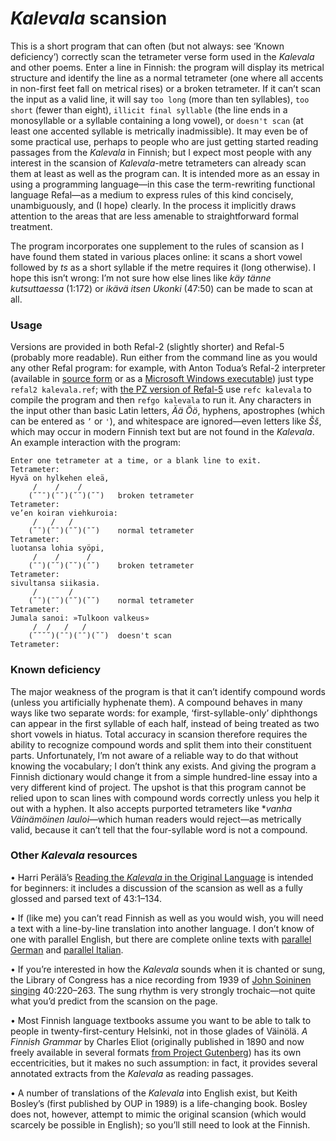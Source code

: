 # _Kalevala_ scansion

This is a short program that can often (but not always: see ‘Known deficiency’) correctly scan the tetrameter verse form used in the _Kalevala_ and other poems. Enter a line in Finnish: the program will display its metrical structure and identify the line as a normal tetrameter (one where all accents in non-first feet fall on metrical rises) or a broken tetrameter. If it can’t scan the input as a valid line, it will say `too long` (more than ten syllables), `too short` (fewer than eight), `illicit final syllable` (the line ends in a monosyllable or a syllable containing a long vowel), or `doesn't scan` (at least one accented syllable is metrically inadmissible). It may even be of some practical use, perhaps to people who are just getting started reading passages from the _Kalevala_ in Finnish; but I expect most people with any interest in the scansion of _Kalevala_-metre tetrameters can already scan them at least as well as the program can. It is intended more as an essay in using a programming language—in this case the term-rewriting functional language Refal—as a medium to express rules of this kind concisely, unambiguously, and (I hope) clearly. In the process it implicitly draws attention to the areas that are less amenable to straightforward formal treatment.

The program incorporates one supplement to the rules of scansion as I have found them stated in various places online: it scans a short vowel followed by _ts_ as a short syllable if the metre requires it (long otherwise). I hope this isn’t wrong: I’m not sure how else lines like _käy tänne kutsuttaessa_ (1:172) or _ikävä itsen Ukonki_ (47:50) can be made to scan at all.

### Usage

Versions are provided in both Refal-2 (slightly shorter) and Refal-5 (probably more readable). Run either from the command line as you would any other Refal program: for example, with Anton Todua’s Refal-2 interpreter (available in [source form](https://github.com/cmc-msu-ai/refal) or as a [Microsoft Windows executable](http://refal2.github.io)) just type `refal2 kalevala.ref`; with [the PZ version of Refal-5](http://www.refal.net/english/doc/turchin/ref5_eng/html/index.html) use `refc kalevala` to compile the program and then `refgo kalevala` to run it. Any characters in the input other than basic Latin letters, _Ää Öö_, hyphens, apostrophes (which can be entered as `’` or `'`), and whitespace are ignored—even letters like _Šš_, which may occur in modern Finnish text but are not found in the _Kalevala_. An example interaction with the program:

```
Enter one tetrameter at a time, or a blank line to exit.
Tetrameter:
Hyvä on hylkehen eleä,
     /    /    /         
    (˘˘¯)(¯˘)(˘˘)(˘˘)   broken tetrameter
Tetrameter:
ve’en koiran viehkuroia:
     /   /   /          
    (˘¯)(¯¯)(¯˘)(¯˘)    normal tetrameter
Tetrameter:
luotansa lohia syöpi,
     /    /      /      
    (¯¯)(˘˘)(˘˘)(¯˘)    broken tetrameter
Tetrameter:
sivultansa siikasia.
     /       /          
    (˘¯)(¯˘)(¯˘)(˘˘)    normal tetrameter
Tetrameter:
Jumala sanoi: »Tulkoon valkeus»
     /  /   /   /         
    (˘˘˘˘)(¯¯)(¯¯)(˘˘)  doesn't scan
Tetrameter:
```

### Known deficiency

The major weakness of the program is that it can’t identify compound words (unless you artificially hyphenate them). A compound behaves in many ways like two separate words: for example, ‘first-syllable-only’ diphthongs can appear in the first syllable of each half, instead of being treated as two short vowels in hiatus. Total accuracy in scansion therefore requires the ability to recognize compound words and split them into their constituent parts. Unfortunately, I’m not aware of a reliable way to do that without knowing the vocabulary; I don’t think any exists. And giving the program a Finnish dictionary would change it from a simple hundred-line essay into a very different kind of project. The upshot is that this program cannot be relied upon to scan lines with compound words correctly unless you help it out with a hyphen. It also accepts purported tetrameters like *_vanha Väinämöinen lauloi_—which human readers would reject—as metrically valid, because it can’t tell that the four-syllable word is not a compound.

### Other _Kalevala_ resources

• Harri Perälä’s [Reading the _Kalevala_ in the Original Language](https://alboin.fi/kalevalaiset/reading/index.htm) is intended for beginners: it includes a discussion of the scansion as well as a fully glossed and parsed text of 43:1–134.

• If (like me) you can’t read Finnish as well as you would wish, you will need a text with a line-by-line translation into another language. I don’t know of one with parallel English, but there are complete online texts with [parallel German](https://www.hs-augsburg.de/~harsch/germanica/Chronologie/19Jh/Schiefner/sch_ka43.html) and [parallel Italian](https://bifrost.it/FINNI/Fonti/Kalevala01.html).

• If you’re interested in how the _Kalevala_ sounds when it is chanted or sung, the Library of Congress has a nice recording from 1939 of [John Soininen singing](https://www.loc.gov/item/2017701839/) 40:220–263. The sung rhythm is very strongly trochaic—not quite what you’d predict from the scansion on the page.

• Most Finnish language textbooks assume you want to be able to talk to people in twenty-first-century Helsinki, not in those glades of Väinölä. _A Finnish Grammar_ by Charles Eliot (originally published in 1890 and now freely available in several formats [from Project Gutenberg](https://www.gutenberg.org/ebooks/59795)) has its own eccentricities, but it makes no such assumption: in fact, it provides several annotated extracts from the _Kalevala_ as reading passages.

• A number of translations of the _Kalevala_ into English exist, but Keith Bosley’s (first published by OUP in 1989) is a life-changing book. Bosley does not, however, attempt to mimic the original scansion (which would scarcely be possible in English); so you’ll still need to look at the Finnish.
